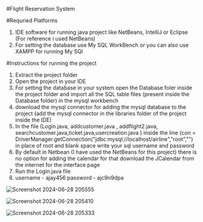#Flight Reservation System

#Requried Platforms 
1)  IDE software for running java project like NetBeans, IntelliJ or Eclipse (For reference i used NetBeans) 
2)  For setting the database use My SQL WorkBench or you can also use XAMPP for running My SQl


#Instructions for running the project
1) Extract the project folder
2) Open the project in your IDE
3) For setting the database in your system open the Database foler inside the project folder and import all the SQL table files (present inside the Database folder) in the mysql workbench
4) download the mysql connector for adding the mysql database to the project (add the mysql connector in the libraries folder of the project inside the IDE)
5) In the file (Login.java, addcustomer.java , addflight2.java, searchcustomer.java,ticket.java,usercreation.java ) inside the line (con =          DriverManager.getConnection("jdbc:mysql://localhost/airline","root","")  in place of root and blank space write your sql username and password
6) By default in Netbean (I have used the NetBeans for this project) there is no option for adding the calendar for that download the JCalendar from the internet for the interface page
7) Run the Login.java file 
8) username - ajay456 password - ajc9n9dpa

![Screenshot 2024-06-28 205555](https://github.com/ajay484/Flight-Reservation-System/assets/118597536/e08b05ea-ed42-4375-817a-87c6ebdd4e3a)

![Screenshot 2024-06-28 205410](https://github.com/ajay484/Flight-Reservation-System/assets/118597536/477f0c6e-82d9-418d-aeca-6c3fa2b53eff)

![Screenshot 2024-06-28 205333](https://github.com/ajay484/Flight-Reservation-System/assets/118597536/5967d65e-1d99-43d5-b4b2-3af2c5992c73)

